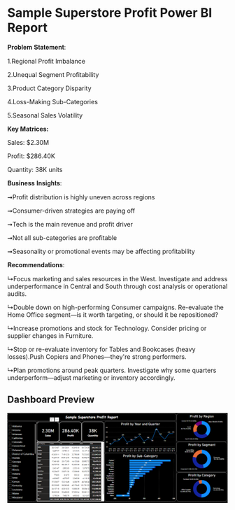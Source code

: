 # Sample Superstore Profit Power BI Report


𝐏𝐫𝐨𝐛𝐥𝐞𝐦 𝐒𝐭𝐚𝐭𝐞𝐦𝐞𝐧𝐭:

1.Regional Profit Imbalance

2.Unequal Segment Profitability

3.Product Category Disparity

4.Loss-Making Sub-Categories

5.Seasonal Sales Volatility

**Key Matrices:**

Sales: $2.30M 

Profit: $286.40K

Quantity: 38K units

𝐁𝐮𝐬𝐢𝐧𝐞𝐬𝐬 𝐈𝐧𝐬𝐢𝐠𝐡𝐭𝐬:

➞Profit distribution is highly uneven across regions

➞Consumer-driven strategies are paying off

➞Tech is the main revenue and profit driver

➞Not all sub-categories are profitable

➞Seasonality or promotional events may be affecting profitability


𝐑𝐞𝐜𝐨𝐦𝐦𝐞𝐧𝐝𝐚𝐭𝐢𝐨𝐧𝐬:

↳Focus marketing and sales resources in the West. Investigate and address underperformance in Central and South through cost analysis or operational audits.

↳Double down on high-performing Consumer campaigns. Re-evaluate the Home Office segment—is it worth targeting, or should it be repositioned?

↳Increase promotions and stock for Technology. Consider pricing or supplier changes in Furniture.

↳Stop or re-evaluate inventory for Tables and Bookcases (heavy losses).Push Copiers and Phones—they're strong performers.

↳Plan promotions around peak quarters. Investigate why some quarters underperform—adjust marketing or inventory accordingly.

## Dashboard Preview
![Dashboard Preview](https://github.com/Humna241/Sample-Superstore-Profit-Report/blob/main/sample.PNG)
